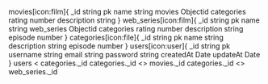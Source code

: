 movies[icon:film]{
  _id string pk
  name string
  movies Objectid categories
  rating number
  description string
}
web_series[icon:film]{
  _id string pk
  name string
  web_series Objectid categories
  rating number
  description string
  episode number
}
categories[icon:file]{
  _id string pk
  name string
  description string
  episode number
}
users[icon:user]{
  _id string pk
  username string
  email string 
  password string
  createdAt Date
  updateAt Date
}
users < categories._id
categories._id <> movies._id 
categories._id  <> web_series._id

 